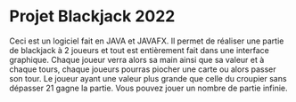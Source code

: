 # Projet Blackjack 2022

Ceci est un logiciel fait en JAVA et JAVAFX. Il permet de réaliser une partie de blackjack à 2 joueurs et tout est entièrement fait dans une interface graphique. Chaque joueur verra alors sa main ainsi que sa valeur et à chaque tours, chaque joueurs pourras piocher une carte ou alors passer son tour. Le joueur ayant une valeur plus grande que celle du croupier sans dépasser 21 gagne la partie. Vous pouvez jouer un nombre de partie infinie.
